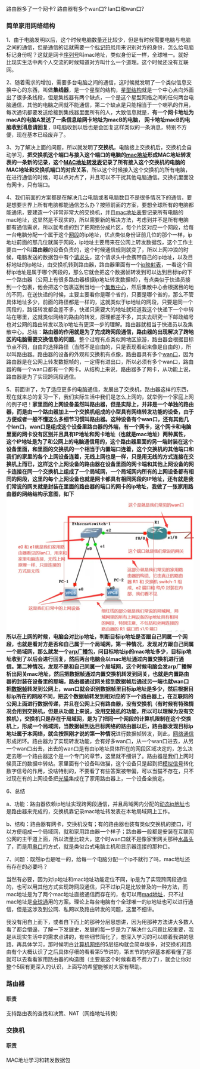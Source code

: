 路由器多了一个网卡?
路由器有多个wan口?
lan口和wan口?

### 简单家用网络结构

1、由于电脑发明以后，这个时候电脑数量还比较少，但是有时候需要电脑与电脑之间的通信，但是通信的话就需要一个[标记符号](https://www.zhihu.com/search?q=%E6%A0%87%E8%AE%B0%E7%AC%A6%E5%8F%B7&search_source=Entity&hybrid_search_source=Entity&hybrid_search_extra=%7B%22sourceType%22%3A%22answer%22%2C%22sourceId%22%3A1420545927%7D)用来识别对方的身份，怎么给电脑标记身份呢？这就是网卡[序列号](https://www.zhihu.com/search?q=%E5%BA%8F%E5%88%97%E5%8F%B7&search_source=Entity&hybrid_search_source=Entity&hybrid_search_extra=%7B%22sourceType%22%3A%22answer%22%2C%22sourceId%22%3A1420545927%7D)叫mac地址，类似身份证一样，全球唯一。就好比现实生活中两个人交流的时候知道对方叫什么一个道理。这个时候还没有互联网。

2、随着需求的增加，需要多台电脑之间的通信，这时候就发明了一个类似信息交换中心的东西，叫做**集线器**，是一个星型的结构，[星型结构](https://www.zhihu.com/search?q=%E6%98%9F%E5%9E%8B%E7%BB%93%E6%9E%84&search_source=Entity&hybrid_search_source=Entity&hybrid_search_extra=%7B%22sourceType%22%3A%22answer%22%2C%22sourceId%22%3A1420545927%7D)就是一个中心点向外画出了很多条线段，但是集线器有两个缺点，一个是这个星型网络之间的任何两台电脑通信，其他的电脑之间就不能通信，第二个缺点是只能相当于一个喇叭的作用，每次通讯都要发送给接到集线器里面所有的人，大致信息就是，**有一个网卡地址为macA的电脑A发送了一条信息给网卡地址为macB的电脑， 网卡地址macB的电脑收到消息请回复**，B电脑收到以后也是会回复这样类似的一条消息，特别不方便，现在基本已经废弃了。

3、为了解决上面的问题，所以就发明了**交换机**，电脑接上交换机后，交换机会自动学习，**把交换机这个端口与接入这个端口的电脑的[mac地址](https://www.zhihu.com/search?q=mac%E5%9C%B0%E5%9D%80&search_source=Entity&hybrid_search_source=Entity&hybrid_search_extra=%7B%22sourceType%22%3A%22answer%22%2C%22sourceId%22%3A1420545927%7D)形成MAC地址转发表的一条新的记录，这个[MAC地址转发表](https://www.zhihu.com/search?q=MAC%E5%9C%B0%E5%9D%80%E8%BD%AC%E5%8F%91%E8%A1%A8&search_source=Entity&hybrid_search_source=Entity&hybrid_search_extra=%7B%22sourceType%22%3A%22answer%22%2C%22sourceId%22%3A1420545927%7D)记录了所有接入这个交换机的电脑的MAC地址和交换机端口的对应关系**，所以这个时候接入这个交换机的所有电脑，在进行通信的时候，可以点对点了，并且可以不干扰其他电脑通信。交换机里面没有网卡，只有端口。

4、我们前面的方案都是在解决几台电脑或者电脑数目不是很多情况下的通信，要是想要世界上所有电脑都能通信怎么办？按照前面的方案，要想全球所有的电脑都能通讯，要建造一个非常非常大的交换机，并且[mac地址表](https://www.zhihu.com/search?q=mac%E5%9C%B0%E5%9D%80%E8%A1%A8&search_source=Entity&hybrid_search_source=Entity&hybrid_search_extra=%7B%22sourceType%22%3A%22answer%22%2C%22sourceId%22%3A1420545927%7D)要记录所有电脑的mac地址，这显然是不现实的，所以需要新的解决方法，考虑到并不是所有电脑都有通信需求，所以就考虑的到了把网络分成片区，每个片区对应一个网段，给每一台电脑分配一个属于这个[网段](https://www.zhihu.com/search?q=%E7%BD%91%E6%AE%B5&search_source=Entity&hybrid_search_source=Entity&hybrid_search_extra=%7B%22sourceType%22%3A%22answer%22%2C%22sourceId%22%3A1420545927%7D)的ip地址，优点类似身份证前几位的那个一样，ip地址前面的那几位就属于网段，ip地址主要用来在公网上转发数据包，这个工作主要由一个叫**路由器**的设备负责的，这个时候通信规则就变了，所以上网冲浪的时候，电脑发送的数据包中有个[请求头](https://www.zhihu.com/search?q=%E8%AF%B7%E6%B1%82%E5%A4%B4&search_source=Entity&hybrid_search_source=Entity&hybrid_search_extra=%7B%22sourceType%22%3A%22answer%22%2C%22sourceId%22%3A1420545927%7D)，这个请求头中会携带自己的ip地址，以及目标地址的ip地址，由交换机转到路由器，路由器里面有一个[ip映射表](https://www.zhihu.com/search?q=ip%E6%98%A0%E5%B0%84%E8%A1%A8&search_source=Entity&hybrid_search_source=Entity&hybrid_search_extra=%7B%22sourceType%22%3A%22answer%22%2C%22sourceId%22%3A1420545927%7D)，一看这个目标ip地址是属于哪个网段的，那么它就会把这个数据帧转发到可以达到目标ip的下一个路由器（公网上有很多路由器根据ip地址转发数据帧），有点类似于快递员接到一个包裹，他会把这个包裹送到当地一个[集散中心](https://www.zhihu.com/search?q=%E9%9B%86%E6%95%A3%E4%B8%AD%E5%BF%83&search_source=Entity&hybrid_search_source=Entity&hybrid_search_extra=%7B%22sourceType%22%3A%22answer%22%2C%22sourceId%22%3A1420545927%7D)，然后集散中心会根据目的地的不同，在送快递的时候，主要主要看你是哪个省的，只要是哪个省的，那么不管具体地址多少，前面的路径都是一样的，这就类似于ip地址的网段，只要是同一个网段的，路径转发都会差不多，快递只需要大的地址就知道我这个快递下一个中转站在哪里，这就类似网络的路由的转发，原理都差不多，其实去研究一下邮政编号也对公网的路由转发以及ip地址有更深一步的理解。路由器就相当于快递员以及集散中心。总结：**路由器的作用就是为了完成跨网段通信，路由器的出现解决了跨地区的电脑需要交换信息的问题**。整个过程有点类似跨地区旅游，路由器会根据目标节点不同，自由的选择路径（当然不是自由的，只是表现看起来像是自由的），所以叫路由器。路由器的设备的外观和交换机有点像，路由器具有多个[wan口](https://www.zhihu.com/search?q=wan%E5%8F%A3&search_source=Entity&hybrid_search_source=Entity&hybrid_search_extra=%7B%22sourceType%22%3A%22answer%22%2C%22sourceId%22%3A1420545927%7D)，因为路由器是在公网上转发数据帧的，一定得有进出口，所以必须有多个wan口，路由器的每一个wan口都有一个网卡。从结构上来说，路由器多了网卡，从功能上说，路由器是为了实现跨网段通信。

5、前面讲了，为了适应更多的电脑通信，发展出了交换机，路由器这样的东西，现在就来总的复习一下，我们实际生活中我们是怎么上网的，就举例一个家庭上网的例子吧！**家里面的上网设备虽然叫路由器，但是实际上，并非是一个单独的路由器，而是由一个路由器加上一个交换机组成的小型具有网络转发功能的设备，由于方便或者一般不懂这么多细节习惯叫路由器。**这种设备有个wan口，还有其他几个lan口，**wan口是组成这个设备里路由器的外端，有一个网卡，这个网卡和电脑里面的网卡没有区别并且具有IP地址和网卡地址（也就是mac地址）两种属性，这个IP地址是为了和公网上的电脑通信用的，这个路由器里面的另一端封装在这个设备里面，和里面的交换机的一个相当于内置端口连着，这个交换机的其他端口和我们的家里的各个上网设备连着，无线上网也是一样，只是用无线的方式连接在交换机上而已，这样这个上网设备的路由器在设备里面的网卡端和其他上网设备的网卡连接在同一个交换机上组成了一个局域网，一个局域网内所有的上网设备都有相同的网段，这里的每个上网设备也就是网卡都具有相同网段的IP地址，还有就是我们常说的网关就是封装在里面的路由器的端口的网卡的ip地址，我做了一张家用路由器的网络结构示意图，如下**
![](img/Pasted%20image%2020240320210451.png)
所以在上网的时候，电脑会对比ip地址，判断目标ip地址是否跟自己同属一个网段，也就是看对方是否和自己属于一个局域网，**第一种情况**，发现对方跟自己同属一个局域网，那么就发一个[arp广播包](https://www.zhihu.com/search?q=arp%E5%B9%BF%E6%92%AD%E5%8C%85&search_source=Entity&hybrid_search_source=Entity&hybrid_search_extra=%7B%22sourceType%22%3A%22answer%22%2C%22sourceId%22%3A1420545927%7D)，问目标地址ip的mac地址多少，目标ip地址收到了以后会进行回复，然后两台电脑会以mac地址通过内置交换机进行通信。**第二种情况**，发现不是和自己同属一个局域网，这个时候电脑会发arp广播解析出网关mac地址，然后把数据帧通过内置交换机转发到网关，也就是内置路由器的封装在设备里的那端，路由器通过网关接到数据帧后通过另一端也就wan口把[数据帧](https://www.zhihu.com/search?q=%E6%95%B0%E6%8D%AE%E5%B8%A7&search_source=Entity&hybrid_search_source=Entity&hybrid_search_extra=%7B%22sourceType%22%3A%22answer%22%2C%22sourceId%22%3A1420545927%7D)转发到公网上，wan口就会识别数据帧里目标ip地址是多少，然后根据目标ip所在的网段不同，把这个数据帧转发到相对应的下一个路由器上，在互联网的公网上面进行数据传递，并且在公网上只有路由器，没有交换机（有时候有特殊情况会用到交换机，但是从功能上来说，没用[交换机](https://www.zhihu.com/search?q=%E4%BA%A4%E6%8D%A2%E6%9C%BA&search_source=Entity&hybrid_search_source=Entity&hybrid_search_extra=%7B%22sourceType%22%3A%22answer%22%2C%22sourceId%22%3A1420545927%7D)的功能，所以可以理解为没有交换机），交换机只是存在于局域网，是为了把同一个网段的计算机限制在这个交换机上，形成一个局域网，当数据帧到达目标网络的路由器以后，路由器发现目标ip地址属于本网络，就会按照刚才说的**第一种情况**进行数据帧转发，到此，[网络通信](https://www.zhihu.com/search?q=%E7%BD%91%E7%BB%9C%E9%80%9A%E4%BF%A1&search_source=Entity&hybrid_search_source=Entity&hybrid_search_extra=%7B%22sourceType%22%3A%22answer%22%2C%22sourceId%22%3A1420545927%7D)形成闭环。路由器为了实现转发功能，会有好多wan口，从一个wan口进去，从另一个wan口出去，出去的wan口是有由ip地址具体所在的网段区域决定的，怎么决定去哪一个路由器这个是一个专门的章节，这里就不细讲了。路由器是我们上网时候真正的数据中转站。家里面有个设备叫做猫，这个设备只是起到把[模拟信号](https://www.zhihu.com/search?q=%E6%A8%A1%E6%8B%9F%E4%BF%A1%E5%8F%B7&search_source=Entity&hybrid_search_source=Entity&hybrid_search_extra=%7B%22sourceType%22%3A%22answer%22%2C%22sourceId%22%3A1420545927%7D)转化数字信号的作用，没啥特别的，不要看了有些答案被带偏，可以当猫不存在，只不过现在有的上网设备把[光猫](https://www.zhihu.com/search?q=%E5%85%89%E7%8C%AB&search_source=Entity&hybrid_search_source=Entity&hybrid_search_extra=%7B%22sourceType%22%3A%22answer%22%2C%22sourceId%22%3A1420545927%7D)集成在了家用路由器上，一个设备全搞定。

6、总结

a、功能：路由器依赖ip地址实现跨网段通信，并且局域网内分配的[动态ip地址](https://www.zhihu.com/search?q=%E5%8A%A8%E6%80%81ip%E5%9C%B0%E5%9D%80&search_source=Entity&hybrid_search_source=Entity&hybrid_search_extra=%7B%22sourceType%22%3A%22answer%22%2C%22sourceId%22%3A1420545927%7D)也是路由器来完成的，交换机靠记录mac地址转发表在本地局域网上工作。

b、结构：路由器有网卡，交换机没有；有的路由器也装有类似交换机的接口，可以方便组成一个局域网，就和家用路由器一个样子；路由器一般都是安装在互联网公网的主干道上面，所以流量比较大，这个时wan口就不是像家里网关那种[水晶头](https://www.zhihu.com/search?q=%E6%B0%B4%E6%99%B6%E5%A4%B4&search_source=Entity&hybrid_search_source=Entity&hybrid_search_extra=%7B%22sourceType%22%3A%22answer%22%2C%22sourceId%22%3A1420545927%7D)了，而是用[串口](https://www.zhihu.com/search?q=%E4%B8%B2%E5%8F%A3&search_source=Entity&hybrid_search_source=Entity&hybrid_search_extra=%7B%22sourceType%22%3A%22answer%22%2C%22sourceId%22%3A1420545927%7D)的方式，就是类似台式电脑主机和显示器连接的那种口。

7、问题：既然ip也是唯一的，给每一个电脑分配一个ip不就行了吗，mac地址还有存在的必要吗？

当然有必要，因为对ip地址和mac地址功能定位不同，ip是为了实现跨网段通信的，也可以用其他方式实现跨网段通信，只不过ip只是比较普及的一种方法，而mac地址是为了两个mac地址直接通信而存在的，也可以用[mad地址](https://www.zhihu.com/search?q=mad%E5%9C%B0%E5%9D%80&search_source=Entity&hybrid_search_source=Entity&hybrid_search_extra=%7B%22sourceType%22%3A%22answer%22%2C%22sourceId%22%3A1420545927%7D)，只不过mac地址是[全球通](https://www.zhihu.com/search?q=%E5%85%A8%E7%90%83%E9%80%9A&search_source=Entity&hybrid_search_source=Entity&hybrid_search_extra=%7B%22sourceType%22%3A%22answer%22%2C%22sourceId%22%3A1420545927%7D)用的方案。理论上每台电脑有个全球唯一的ip地址也可以进行通信，但是这涉及到公网、私网以及路由转发的问题，这里不细讲。

我没有用自上而下，或者自下而上的那种分层思想讲，因为用那种方法讲大多数人看了都会懵逼，了解一下发展史，发展的每一步是为了解决什么问题比较重要，我是从现实生活中的需求点讲的，有些细节简化了，想深入学习的可以顺着我讲的思路，再具体学习，那时候明白[计算机网络](https://www.zhihu.com/search?q=%E8%AE%A1%E7%AE%97%E6%9C%BA%E7%BD%91%E7%BB%9C&search_source=Entity&hybrid_search_source=Entity&hybrid_search_extra=%7B%22sourceType%22%3A%22answer%22%2C%22sourceId%22%3A1420545927%7D)的5层结构就会简单很多，对交换机和路由有个大概认识了之后具体仔细的看看第5节讲的，第五节的内容基本都看懂了那就可以去看看家用路由器的构造图（主要是这个时候看着不费力了），就会让你对整个5层有更深入的认识，上面写的希望能够对大家有帮助。




### 路由器

#### 职责
支持路由表的查找和决策、NAT（网络地址转换）


### 交换机
#### 职责
MAC地址学习和转发数据包